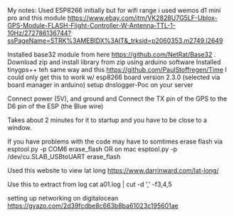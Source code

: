 My notes:
Used ESP8266 initially but for wifi range i used wemos d1 mini pro
and this module
https://www.ebay.com/itm/VK2828U7G5LF-Ublox-GPS-Module-FLASH-Flight-Controller-W-Antenna-TTL-1-10Hz/272786136744?ssPageName=STRK%3AMEBIDX%3AIT&_trksid=p2060353.m2749.l2649

Installed base32 module from here https://github.com/NetRat/Base32 . Download zip and install library from zip using arduino software
Installed tinygps++ teh same way
and this https://github.com/PaulStoffregen/Time
I could only get this to work w/ esp8266 board version 2.3.0 (selected via board manager in arduino)
setup dnslogger-Poc on your server

Connect power (5V), and ground and Connect the TX pin of the GPS to the D6 pin of the ESP (the Blue wire)

Takes about 2 minutes for it to startup and you have to be close to a window.

If you have problems with the code may have to somtimes erase flash via
esptool.py -p COM6 erase_flash
OR
on mac
esptool.py -p /dev/cu.SLAB_USBtoUART erase_flash


Used this website to view lat long
https://www.darrinward.com/lat-long/

Use this to extract from log
cat a01.log | cut -d ',' -f3,4,5


setting up networking on digitalocean
https://gyazo.com/2d39fcdbe8c663b8ba61023c195601ae
